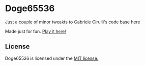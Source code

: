 # Doge65536
Just a couple of minor tweakts to Gabriele Cirulli's code base [here](https://github.com/gabrielecirulli/2048)

Made just for fun. [Play it here!](glukascewic1.github.io/doge65536)


## License
Doge65536 is licensed under the [MIT license.](https://github.com/glukascewic1/doge65536/blob/master/LICENSE.txt)

